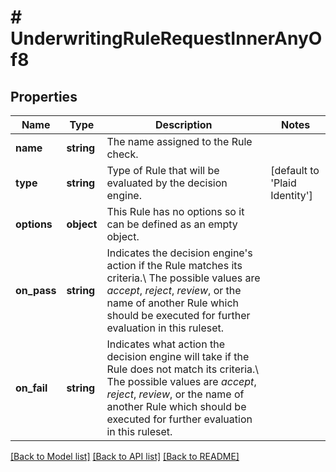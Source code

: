 # # UnderwritingRuleRequestInnerAnyOf8

## Properties

Name | Type | Description | Notes
------------ | ------------- | ------------- | -------------
**name** | **string** | The name assigned to the Rule check. |
**type** | **string** | Type of Rule that will be evaluated by the decision engine. | [default to 'Plaid Identity']
**options** | **object** | This Rule has no options so it can be defined as an empty object. |
**on_pass** | **string** | Indicates the decision engine&#39;s action if the Rule matches its criteria.\\ The possible values are *accept*, *reject*, *review*, or the name of another Rule which should be executed for further evaluation in this ruleset. |
**on_fail** | **string** | Indicates what action the decision engine will take if the Rule does not match its criteria.\\ The possible values are *accept*, *reject*, *review*, or the name of another Rule which should be executed for further evaluation in this ruleset. |

[[Back to Model list]](../../README.md#models) [[Back to API list]](../../README.md#endpoints) [[Back to README]](../../README.md)
